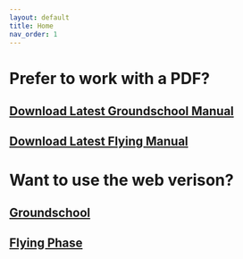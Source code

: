 ```yaml
---
layout: default
title: Home
nav_order: 1
---
```

# Prefer to work with a PDF? 

## [Download Latest Groundschool Manual](https://github.com/cadlinga/texan_courseware/releases/latest/download/groundschool.pdf)

## [Download Latest Flying Manual](https://github.com/cadlinga/texan_courseware/releases/latest/download/flying.pdf)

# Want to use the web verison? 

## [Groundschool](https://cadlinga.github.io/texan_courseware/groundschool/)

## [Flying Phase](https://cadlinga.github.io/texan_courseware/flying/)
